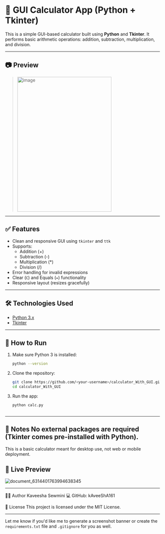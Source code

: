 # 🧮 GUI Calculator App (Python + Tkinter)

This is a simple GUI-based calculator built using **Python** and **Tkinter**. It performs basic arithmetic operations: addition, subtraction, multiplication, and division.

---

## 📷 Preview

> <img width="306" height="439" alt="image" src="https://github.com/user-attachments/assets/5f9505c5-66c2-42f9-a507-05d8c9fc1625" />


---

## ✅ Features

- Clean and responsive GUI using `tkinter` and `ttk`
- Supports:
  - Addition (+)
  - Subtraction (-)
  - Multiplication (*)
  - Division (/)
- Error handling for invalid expressions
- Clear (`C`) and Equals (`=`) functionality
- Responsive layout (resizes gracefully)

---

## 🛠️ Technologies Used

- [Python 3.x](https://www.python.org/)
- [Tkinter](https://docs.python.org/3/library/tkinter.html)

---

## 🚀 How to Run

1. Make sure Python 3 is installed:
   ```bash
   python --version

2. Clone the repository:

    ```bash
    git clone https://github.com/<your-username>/calculator_With_GUI.git
    cd calculator_With_GUI

3. Run the app:
    ```bash
    python calc.py



---
📌 Notes
No external packages are required (Tkinter comes pre-installed with Python).
---
This is a basic calculator meant for desktop use, not web or mobile deployment.
## 🎥 Live Preview

![document_6314401763994638345](https://github.com/user-attachments/assets/1767d0ce-5760-4378-80b0-2288c750538d)

---

🧑‍💻 Author
Kaveesha Sewmini
💻 GitHub: kAveeShA161

📄 License
This project is licensed under the MIT License.

---
Let me know if you'd like me to generate a screenshot banner or create the `requirements.txt` file and `.gitignore` for you as well.
